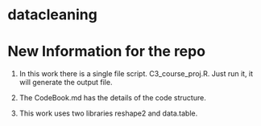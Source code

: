 # datacleaning

# New Information for the repo

1. In this work there is a single file script. C3_course_proj.R. Just run it, it will 
generate the output file.

2. The CodeBook.md has the details of the code structure. 

3. This work uses two libraries reshape2 and data.table. 
